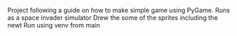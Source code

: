 Project following a guide on how to make simple game using PyGame. 
Runs as a space invader simulator
Drew the some of the sprites including the newt
Run using venv from main
